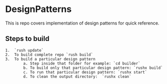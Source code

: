 # DesignPatterns

This is repo covers implementation of design patterns for quick reference.

## Steps to build

    1.  `rush update`
    2.  To build complete repo `rush build`
    3.  To build a particular design pattern
            a. Step inside that folder for example: `cd builder`
            b. To build only that particular design pattern: `rushx build`
            c. To run that particular design pattern: `rushx start`
            d. To clean the output directory:  `rushx clean`
